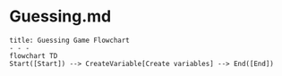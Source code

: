 # Guessing.md
```mermaid
title: Guessing Game Flowchart
- - -
flowchart TD
Start([Start]) --> CreateVariable[Create variables] --> End([End])
```






















